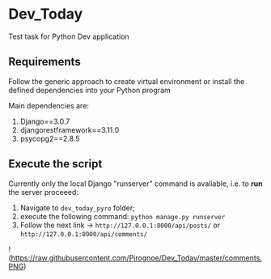 # Dev_Today
Test task for Python Dev application

## Requirements
Follow the generic approach to create virtual environment or install the defined dependencies into your Python program

Main dependencies are:
1. Django==3.0.7
2. djangorestframework==3.11.0
3. psycopg2==2.8.5

## Execute the script
Currently only the local Django "runserver" command is avaliable, i.e. to **run** the server proceeed:
1. Navigate to `dev_today_pyro` folder;
2. execute the following command: `python manage.py runserver`
3. Follow the next link -> `http://127.0.0.1:8000/api/posts/` or `http://127.0.0.1:8000/api/comments/`

!(https://raw.githubusercontent.com/Pirognoe/Dev_Today/master/comments.PNG)
